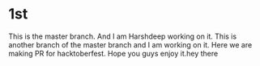 # 1st
This is the  master branch. And I am Harshdeep working on it.
This is another branch of the master branch and I am working on it.
Here we are making PR for hacktoberfest.
Hope you guys enjoy it.hey there
